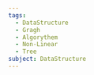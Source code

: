 ```yaml
---
tags:
  - DataStructure
  - Gragh
  - Algorythem
  - Non-Linear
  - Tree
subject: DataStructure
---
```

